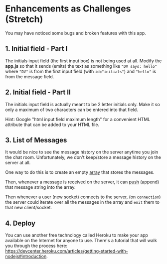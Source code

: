 # Enhancements as Challenges (Stretch)

You may have noticed some bugs and broken features with this app.

## 1. Initial field - Part I

The initials input field (the first input box) is not being used at all. Modify the **app.js** so that it sends (emits) the text as something like `"DV says: hello"` where `"DV"` is from the first input field (with `id="initials"`) and `"hello"` is from the message field.

## 2. Initial field - Part II

The initials input field is actually meant to be 2 letter initials only. Make it so only a maximum of two characters can be entered into that field.

Hint: Google "html input field maximum length" for a convenient HTML attribute that can be added to your HTML file.

## 3. List of Messages

It would be nice to see the message history on the server anytime you join the chat room. Unfortunately, we don't keep/store a message history on the server at all. 

One way to do this is to create an empty [array](https://developer.mozilla.org/en-US/docs/Web/JavaScript/Reference/Global_Objects/Array) that stores the messages. 

Then, whenever a message is received on the server, it can [push](https://developer.mozilla.org/en-US/docs/Web/JavaScript/Reference/Global_Objects/Array/push) (append) that message string into the array.

Then whenever a user (new socket) connects to the server, (on `connection`) the server could iterate over all the messages in the array and `emit` them to that new client/socket.

## 4. Deploy

You can use another free technology called Heroku to make your app available on the Internet for anyone to use. There's a tutorial that will walk you through the process here: <https://devcenter.heroku.com/articles/getting-started-with-nodejs#introduction>.